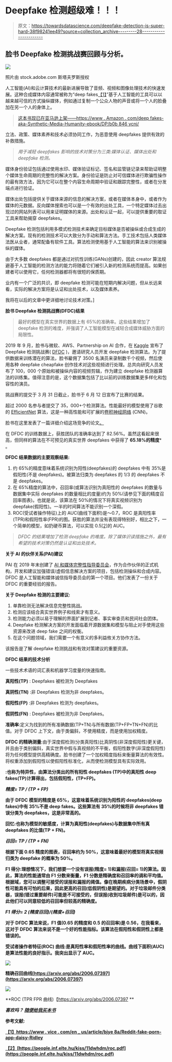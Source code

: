 # Deepfake 检测超级难！！！

> 原文：<https://towardsdatascience.com/deepfake-detection-is-super-hard-38f98241ee49?source=collection_archive---------28----------------------->

## 脸书 Deepfake 检测挑战赛回顾与分析。

![](img/10f8856ac8cba2822b1aa14f5f855d72.png)

照片由 stock.adobe.com 斯塔夫罗斯授权

人工智能(AI)和云计算技术的最新进展导致了音频、视频和图像处理技术的快速发展。这种合成媒体内容通常被称为“deep fakes[【1】](https://www.vice.com/en_us/article/bjye8a/reddit-fake-porn-app-daisy-ridley)”基于人工智能的工具可以以越来越可信的方式操纵媒体，例如通过复制一个公众人物的声音或将一个人的脸叠加在另一个人的身体上。

> [这本书现已在亚马逊上架——https://www . Amazon . com/deep fakes-aka-Synthetic-Media-Humanity-ebook/DP/b0b 846 ycnj/](https://www.amazon.com/Deepfakes-aka-Synthetic-Media-Humanity-ebook/dp/B0B846YCNJ/)

立法、政策、媒体素养和技术必须协同工作，为恶意使用 deepfakes 提供有效的补救措施。

> *用于减轻 deepfakes 影响的技术对策分为三类:媒体认证、媒体出处和 deepfake 检测。*

媒体身份验证包括通过使用水印、媒体验证标记、签名和监管链记录来帮助证明整个媒体生命周期的完整性的解决方案。身份验证是防止对可信媒体进行欺骗性操作的最有效方法，因为它可以在整个内容生命周期中验证和跟踪完整性，或者在分发端点进行验证。

媒体出处包括提供关于媒体来源的信息的解决方案，或者在媒体本身中，或者作为媒体的元数据。反向媒体搜索也可以是一个有效的出处工具，一个特定媒体过去出现过的网站列表可以用来证明媒体的来源。出处和认证一起，可以提供重要的取证工具来帮助揭穿 deepfakes。

Deepfake 检测包括利用多模式检测技术来确定目标媒体是否被操纵或合成生成的解决方案。现有的检测技术可以大致分为手动和算法方法。手工技术包括人类媒体法医从业者，通常配备有软件工具。算法检测使用基于人工智能的算法来识别被操纵的媒体。

由于大多数 deepfakes 都是通过对抗性训练(GANs)创建的，因此 creator 算法规避基于人工智能的检测方法的能力将随着它们被引入新的检测系统而提高。如果创建者可以使用它，任何检测器都将有很短的保质期。

业内有一个广泛的共识，即 deepfake 检测可能在短期内解决问题，但从长远来看，实际的解决方案将是认证和出处技术，以及媒体素养。

我将在以后的文章中更详细地讨论技术对策。]

**脸书 Deepfake 检测挑战赛(DFDC)结果**

> 最好的模型在真实世界的数据上有 65%的准确率。这些结果增加了 deepfake 检测的难度，并强调了人工智能模型在减轻合成媒体威胁方面的局限性。

2019 年 9 月，脸书与微软、AWS、Partnership on AI 合作，在 [Kaggle](https://www.kaggle.com/c/deepfake-detection-challenge) 宣布了 Deepfake 检测挑战赛( [DFDC](https://deepfakedetectionchallenge.ai/) )，邀请研究人员开发 deepfake 检测算法。为了提供数据来训练潜在的算法，脸书雇佣了 3500 名演员来录制数千个视频，然后使用各种 deepfake cheapfake 创作技术对这些视频进行处理。总共向研究人员发布了 100，000 个原始和被操纵内容的视频剪辑，作为建立 deepfake 检测器算法的训练集。值得注意的是，这个数据集包括了比以前的训练数据集更多样化和包容性的演员。

挑战赛的提交于 3 月 31 日截止，脸书于 6 月 12 日宣布了比赛的结果。

超过 2000 名参与者提交了 35，000+个检测算法。性能最好的模型使用了谷歌的 [EfficientNet](https://arxiv.org/abs/1905.11946) 算法，这是一种高性能和可扩展的[卷积神经网络](https://en.wikipedia.org/wiki/Convolutional_neural_network) (CNN)。

脸书在这里发表了一篇详细介绍这场竞争的论文[。](https://arxiv.org/abs/2006.07397)

在 DFDC 的训练数据上，获胜团队的准确率达到了 82.56%。虽然这看起来很高，但同样的算法在不可预见的真实世界 deepfakes 中获得了 **65.18%的精度*** 。

**DFDC 结果数据的主要观察结果:**

1.  约 65%的精度意味着系统识别为阳性(deepfakes)的 deepfakes 中有 35%是假阳性(不是 deepfakes)。被算法归类为 deepfakes 的 1/3 的 deepfakes 不是 deepfakes。
2.  在 65%精度的算法中，召回率(或算法识别为真阳性的 deepfakes 的数量与数据集中实际 deepfakes 的数量相比的度量)约为 50%(请参见下面的精度召回率图表)。也就是说，该算法在 50%的情况下将真实视频识别为 deepfake(假阳性)。一半的时间算法不能识别一个深假。
3.  ROC(受试者操作特征)上的 AUC(曲线下面积)是～0.7，ROC 是真阳性率(TPR)和假阳性率(FPR)的图。获胜的算法并没有表现得特别好，相比之下，一个简单的模型，如扔硬币算法，可以实现 0.5[[2]](https://people.inf.elte.hu/kiss/11dwhdm/roc.pdf)的 AUC。

> *DFDC 的结果增加了检测 deepfake 的难度。除了媒体识读措施之外，最有希望的技术对策仍然是认证和出处技术。*

**关于 AI 的伙伴关系(PAI)建议**

PAI 在 2019 年末创建了 [AI 和媒体完整性指导委员会](https://www.partnershiponai.org/ai-and-media-integrity-steering-committee/)，作为合作伙伴的正式机构，开发和建议加强错误/虚假信息解决方案的项目，包括检测操纵和合成内容。DFDC 是人工智能和媒体诚信指导委员会的第一个项目。他们发表了一份关于 DFDC 的重要经验的报告。

**关于 Deepfake 检测的主要建议:**

1.  单靠检测无法解决信息完整性挑战。
2.  检测应该结合真实世界例子和线索才有意义。
3.  检测能力必须以易于理解的界面扩展到记者、事实审查员和民间社会团体。
4.  Deepfake 检测解决方案的开发面临着开源数据集和模型与阻止对手使用这些资源来改进 deep fake 之间的权衡。
5.  在这个问题领域，我们需要一个有意义的多利益攸关方协作方法。

该报告是了解 deepfake 检测挑战和有效对策建议的重要资源。

**DFDC 结果的技术分析**

一些技术术语的词汇表和机器学习度量的快速指南。

**真阳性(TP)** : Deepfakes 被检测为 Deepfakes

**真阴性(TN)** :非 Deepfakes 检测为非 deepfakes。

**假阳性(FP)** :非 Deepfakes 检测为 deepfakes。

**假阴性(FN)** : Deepfakes 被检测为非 Deepfakes。

**准确率**:定义为找到的所有准确数据(TP+TN)与所有数据(TP+FP+TN+FN)的比值。对于 DFDC 上下文，由于类偏斜，不使用精度，而是使用加权精度。

**DFDC 的精确测量**:由于深度假检测(分类真阳性)比真阴性(非深度假阳性)更关键，并且由于类别偏斜，真实世界中假与真视频的不平衡，假阳性数字(非深度假阳性)将为任何模型提供高精确度。脸书创建了一个加权精度指标来衡量算法的有效性。将权重添加到假阳性以使假阳性标准化，从而使检测模型具有实际效用。

**:也称为特异性，由算法分类出的所有阳性 deepfakes (TP)中的真阳性 deep fakes(TP)计算得出，包括假阳性，(TP+FP)。**

***精度= TP / (TP + FP)***

**由于 DFDC 模型的精度是 65%，这意味着系统识别为阳性的 deepfakes(deep fakes)中有 35%不是 deep fakes。这些算法有 35%的时候将非 deepfakes 错误分类为 deepfakes，这是非常高的。**

****回忆**:也称为模型的敏感度，计算为真阳性(deepfakes)与数据集中所有真 deepfakes 的比值(TP + FN)。**

***召回= TP / (TP + FN)***

**根据下面 0.65 精度的图表，召回率约为 50%，这意味着最好的模型将真实视频归类为 deepfake 的概率为 50%。**

****F1 得分**:理想情况下，我们想要一个没有误报(精度= 1)和漏报(召回= 1)的算法。因此，算法的性能通常由 F1 分数来衡量，F1 分数是精确度和召回率的调和平均值。根据域，您可以调整可接受的误报和漏报的阈值。像在晚期疾病分类场景中，假阴性可能具有可怕的后果，因此更高的召回(低假阴性)是期望的。对于垃圾邮件分类器，误报(错过重要邮件)可能是不可接受的，但误报(收到垃圾邮件)是可以的，因此他们可以同意较低的召回率但较高的精确度。**

***F1 得分= 2 *(精度*召回)/(精度+召回)***

**对于 DFDC 算法来说，F1 值(0.65 的精度和 0.5 的召回率)是 0.56，在我看来，这对于 DFDC 算法来说不是一个好的性能指标。该算法在假阳性和假阴性上都是错误的。**

****受试者操作者特征(ROC)** 曲线:是真阳性率和假阳性率的曲线。曲线下面积(AUC)是算法性能的良好指示。我突出显示了 AUC。**

**![](img/e1db227889fba1ef9ce63b793d2e87c3.png)**

**精确召回曲线[https://arxiv.org/abs/2006.07397](https://arxiv.org/abs/2006.07397)**

**![](img/0ca6937472080a413001ae7d19d282fe.png)**

**ROC (TPR FPR 曲线)【https://arxiv.org/abs/2006.07397 **

***喜欢吗？* [*随便给我买本书*](https://www.buymeacoffee.com/ashishjaiman)**

****参考文献:****

**[【1】](http://file///C:/jaiman/Blog/Deepfake%20detection%20doesn't%20work.docx#_ftnref1)[https://www . vice . com/en _ us/article/bjye 8a/Reddit-fake-porn-app-daisy-Ridley](https://www.vice.com/en_us/article/bjye8a/reddit-fake-porn-app-daisy-ridley)**

**[【2】](http://file///C:/jaiman/Blog/Deepfake%20detection%20doesn't%20work.docx#_ftnref2)[https://people.inf.elte.hu/kiss/11dwhdm/roc.pdf](https://people.inf.elte.hu/kiss/11dwhdm/roc.pdf)**